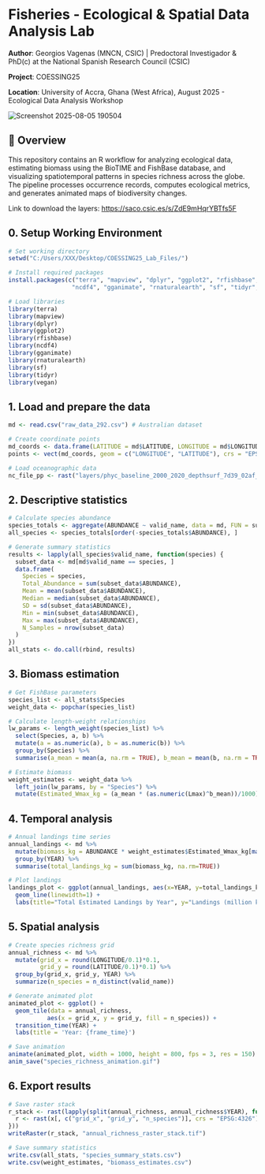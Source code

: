 # Fisheries - Ecological & Spatial Data Analysis Lab  

**Author**: Georgios Vagenas (MNCN, CSIC) | Predoctoral Investigador & PhD(c) at the National Spanish Research Council (CSIC) 

**Project**: COESSING25

**Location**: University of Accra, Ghana (West Africa), August 2025 - Ecological Data Analysis Workshop


![Screenshot 2025-08-05 190504](https://github.com/user-attachments/assets/b484e54e-13d4-4e17-9b9c-51cdd53c0a0b)

## 📌 Overview  
This repository contains an R workflow for analyzing ecological data, estimating biomass using the BioTIME and FishBase database, and visualizing spatiotemporal patterns in species richness across the globe. The pipeline processes occurrence records, computes ecological metrics, and generates animated maps of biodiversity changes.

Link to download the layers: https://saco.csic.es/s/ZdE9mHqrYBTfs5F

## 0. Setup Working Environment
```r
# Set working directory
setwd("C:/Users/XXX/Desktop/COESSING25_Lab_Files/")

# Install required packages
install.packages(c("terra", "mapview", "dplyr", "ggplot2", "rfishbase", 
                  "ncdf4", "gganimate", "rnaturalearth", "sf", "tidyr", "vegan"))

# Load libraries
library(terra)
library(mapview)
library(dplyr)
library(ggplot2)
library(rfishbase)
library(ncdf4)
library(gganimate)
library(rnaturalearth)
library(sf)
library(tidyr)
library(vegan)
```

## 1. Load and prepare the data
```r
md <- read.csv("raw_data_292.csv") # Australian dataset

# Create coordinate points
md_coords <- data.frame(LATITUDE = md$LATITUDE, LONGITUDE = md$LONGITUDE)
points <- vect(md_coords, geom = c("LONGITUDE", "LATITUDE"), crs = "EPSG:4326")

# Load oceanographic data
nc_file_pp <- rast("layers/phyc_baseline_2000_2020_depthsurf_7d39_02af_cdbd_U1751549420494.nc")
```
## 2. Descriptive statistics
```r
# Calculate species abundance
species_totals <- aggregate(ABUNDANCE ~ valid_name, data = md, FUN = sum)
all_species <- species_totals[order(-species_totals$ABUNDANCE), ]

# Generate summary statistics
results <- lapply(all_species$valid_name, function(species) {
  subset_data <- md[md$valid_name == species, ]
  data.frame(
    Species = species,
    Total_Abundance = sum(subset_data$ABUNDANCE),
    Mean = mean(subset_data$ABUNDANCE),
    Median = median(subset_data$ABUNDANCE),
    SD = sd(subset_data$ABUNDANCE),
    Min = min(subset_data$ABUNDANCE),
    Max = max(subset_data$ABUNDANCE),
    N_Samples = nrow(subset_data)
  )
})
all_stats <- do.call(rbind, results)
```
## 3. Biomass estimation
```r
# Get FishBase parameters
species_list <- all_stats$Species
weight_data <- popchar(species_list)

# Calculate length-weight relationships
lw_params <- length_weight(species_list) %>%
  select(Species, a, b) %>%
  mutate(a = as.numeric(a), b = as.numeric(b)) %>%
  group_by(Species) %>%
  summarise(a_mean = mean(a, na.rm = TRUE), b_mean = mean(b, na.rm = TRUE))

# Estimate biomass
weight_estimates <- weight_data %>%
  left_join(lw_params, by = "Species") %>%
  mutate(Estimated_Wmax_kg = (a_mean * (as.numeric(Lmax)^b_mean))/1000)
```

## 4. Temporal analysis
```r
# Annual landings time series
annual_landings <- md %>%
  mutate(biomass_kg = ABUNDANCE * weight_estimates$Estimated_Wmax_kg[match(valid_name, weight_estimates$Species)]) %>%
  group_by(YEAR) %>%
  summarise(total_landings_kg = sum(biomass_kg, na.rm=TRUE))

# Plot landings
landings_plot <- ggplot(annual_landings, aes(x=YEAR, y=total_landings_kg/1e6)) +
  geom_line(linewidth=1) +
  labs(title="Total Estimated Landings by Year", y="Landings (million kg)")
  ```

## 5. Spatial analysis
```r
# Create species richness grid
annual_richness <- md %>%
  mutate(grid_x = round(LONGITUDE/0.1)*0.1,
         grid_y = round(LATITUDE/0.1)*0.1) %>%
  group_by(grid_x, grid_y, YEAR) %>%
  summarize(n_species = n_distinct(valid_name))

# Generate animated plot
animated_plot <- ggplot() +
  geom_tile(data = annual_richness, 
           aes(x = grid_x, y = grid_y, fill = n_species)) +
  transition_time(YEAR) +
  labs(title = 'Year: {frame_time}')

# Save animation
animate(animated_plot, width = 1000, height = 800, fps = 3, res = 150)
anim_save("species_richness_animation.gif")
```

## 6. Export results
```r
# Save raster stack
r_stack <- rast(lapply(split(annual_richness, annual_richness$YEAR), function(x) {
  r <- rast(x[, c("grid_x", "grid_y", "n_species")], crs = "EPSG:4326")
}))
writeRaster(r_stack, "annual_richness_raster_stack.tif")

# Save summary statistics
write.csv(all_stats, "species_summary_stats.csv")
write.csv(weight_estimates, "biomass_estimates.csv")
```
